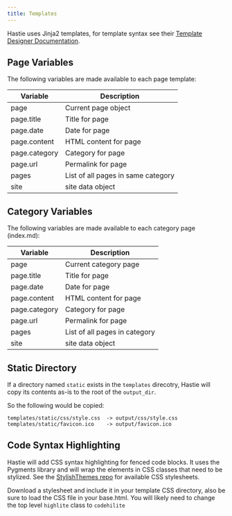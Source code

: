 ```yaml
---
title: Templates
---
```


Hastie uses Jinja2 templates, for template syntax see their [Template Designer
Documentation](https://jinja.palletsprojects.com/en/3.1.x/templates/).


## Page Variables

The following variables are made available to each page template:

Variable      | Description
------------- | ----------------------
page          | Current page object
page.title    | Title for page
page.date     | Date for page
page.content  | HTML content for page
page.category | Category for page
page.url      | Permalink for page
pages         | List of all pages in same category
site          | site data object


## Category Variables

The following variables are made available to each category page (index.md):

Variable      | Description
------------- | ----------------------
page          | Current category page
page.title    | Title for page
page.date     | Date for page
page.content  | HTML content for page
page.category | Category for page
page.url      | Permalink for page
pages         | List of all pages in category
site          | site data object


## Static  Directory

If a directory named `static` exists in the `templates` direcotry, Hastie will
copy its contents as-is to the root of the `output_dir`.

So the following would be copied:

```
templates/static/css/style.css  -> output/css/style.css
templates/static/favicon.ico    -> output/favicon.ico
```


## Code Syntax Highlighting

Hastie will add CSS syntax highlighting for fenced code blocks. It uses the
Pygments library and will wrap the elements in CSS classes that need to be
stylized. See the [StylishThemes repo](https://github.com/StylishThemes/Syntax-Themes/tree/master/pygments)
for available CSS stylesheets.

Download a stylesheet and include it in your template CSS directory, also be
sure to load the CSS file in your base.html. You will likely need to change
the top level `highlite` class to `codehilite`
